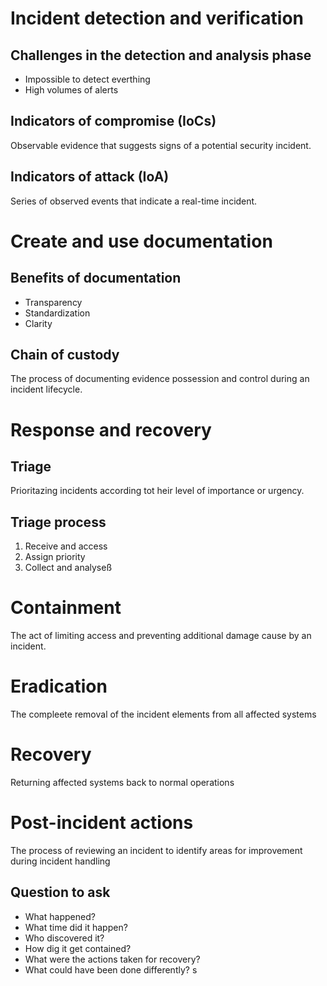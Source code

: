 # Incident detection and verification

## Challenges in the detection and analysis phase

- Impossible to detect everthing
- High volumes of alerts

## Indicators of compromise (IoCs)

Observable evidence that suggests signs of a potential security incident.

## Indicators of attack (IoA)

Series of observed events that indicate a real-time incident.

# Create and use documentation

## Benefits of documentation

- Transparency
- Standardization
- Clarity

## Chain of custody

The process of documenting evidence possession and control during an incident lifecycle.

# Response and recovery

## Triage

Prioritazing incidents according tot heir level of importance or urgency.

## Triage process

1. Receive and access
2. Assign priority
3. Collect and analyseß

# Containment

The act of limiting access and preventing additional damage cause by an incident.

# Eradication

The compleete removal of the incident elements from all affected systems

# Recovery

Returning affected systems back to normal operations

# Post-incident actions

The process of reviewing an incident to identify areas for improvement during incident handling

## Question to ask

- What happened?
- What time did it happen?
- Who discovered it?
- How dig it get contained?
- What were the actions taken for recovery?
- What could have been done differently?
  s
